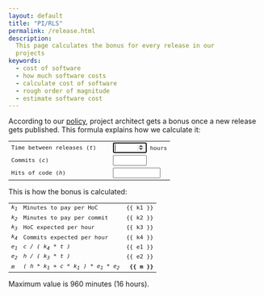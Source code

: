 ```yaml
---
layout: default
title: "PI/RLS"
permalink: /release.html
description:
  This page calculates the bonus for every release in our
  projects
keywords:
  - cost of software
  - how much software costs
  - calculate cost of software
  - rough order of magnitude
  - estimate software cost
---
```


According to our [policy](/policy.html), project architect gets
a bonus once a new release gets published. This formula explains
how we calculate it:

<form name="estimate">
  <table class="tbl">
    <colgroup>
      <col style="width: 18em;"/>
      <col/>
    </colgroup>
    <tbody>
      <tr>
        <td>Time between releases (<i>t</i>)</td>
        <td><input style="width:5em" ng-model="t" maxlength="3"
          ng-maxlength="3" type="number"
          ng-change="update()" autofocus="autofocus" tabindex="1" name="t"/>
          hours</td>
      </tr>
      <tr>
        <td>Commits (<i>c</i>)</td>
        <td><input style="width:5em" ng-model="c" maxlength="3"
          ng-maxlength="3" type="number"
          ng-change="update()" tabindex="2" name="c"/></td>
      </tr>
      <tr>
        <td>Hits of code (<i>h</i>)</td>
        <td><input style="width:7em" ng-model="h" maxlength="4"
          ng-maxlength="4" type="number"
          ng-change="update()" tabindex="3" name="h"/></td>
      </tr>
    </tbody>
  </table>
</form>

This is how the bonus is calculated:

<style type="text/css">
  .r {
    text-align: right;
  }
  .b {
    font-weight: bold;
  }
  .oops {
    color: red;
  }
  .tbl {
    width: 100%;
    font-size: 0.8em;
    font-family: monospace;
  }
</style>
<table class="tbl">
  <colgroup>
    <col style="width:2em"/>
    <col/>
    <col style="width:6em"/>
  </colgroup>
  <tbody>
    <tr><td><i>k<sub>1</sub></i></td><td>Minutes to pay per HoC</td><td class="r">&#x7B;&#x7B; k1 &#x7D;&#x7D;</td></tr>
    <tr><td><i>k<sub>2</sub></i></td><td>Minutes to pay per commit</td><td class="r">&#x7B;&#x7B; k2 &#x7D;&#x7D;</td></tr>
    <tr><td><i>k<sub>3</sub></i></td><td>HoC expected per hour</td><td class="r">&#x7B;&#x7B; k3 &#x7D;&#x7D;</td></tr>
    <tr><td><i>k<sub>4</sub></i></td><td>Commits expected per hour</td><td class="r">&#x7B;&#x7B; k4 &#x7D;&#x7D;</td></tr>
    <tr><td><i>e<sub>1</sub></i></td><td><i>c / ( k<sub>4</sub> * t )</i></td><td class="r">&#x7B;&#x7B; e1 &#x7D;&#x7D;</td></tr>
    <tr><td><i>e<sub>2</sub></i></td><td><i>h / ( k<sub>3</sub> * t )</i></td><td class="r">&#x7B;&#x7B; e2 &#x7D;&#x7D;</td></tr>
    <tr><td><i>m</i></td><td><i>( h * k<sub>1</sub> + c * k<sub>1</sub> ) * e<sub>1</sub> * e<sub>2</sub></i></td><td class="r" style="font-weight:bold">&#x7B;&#x7B; m &#x7D;&#x7D;</td></tr>
  </tbody>
</table>

Maximum value is 960 minutes (16 hours).

<script>
var app = angular.module('teamed', []);
app.controller(
  'Main',
  [
    '$scope',
    function($scope) {
      $scope.update = function() {
        $scope.k1 = 0.2;
        $scope.k2 = 1.9;
        $scope.k3 = 75;
        $scope.k4 = 1.3;
        $scope.e1 = Math.min(1.0, $scope.c / ($scope.k4 * $scope.t)).toFixed(2);
        $scope.e2 = Math.min(1.0, $scope.h / ($scope.k3 * $scope.t)).toFixed(2);
        $scope.m = (($scope.h * $scope.k1 + $scope.c * $scope.k2) * $scope.e1 * $scope.e2).toFixed(0);
      }
      $scope.c = 132;
      $scope.t = 169;
      $scope.h = 6327;
      $scope.update();
    }
  ]
);
</script>


